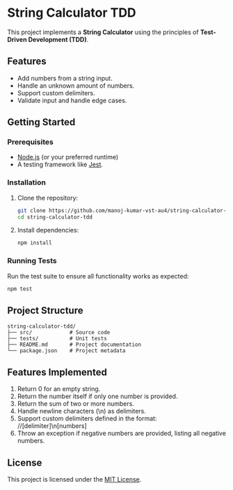 # String Calculator TDD

This project implements a **String Calculator** using the principles of **Test-Driven Development (TDD)**.

## Features

- Add numbers from a string input.
- Handle an unknown amount of numbers.
- Support custom delimiters.
- Validate input and handle edge cases.

## Getting Started

### Prerequisites

- [Node.js](https://nodejs.org/) (or your preferred runtime)
- A testing framework like [Jest](https://jestjs.io/).

### Installation

1. Clone the repository:
    ```bash
    git clone https://github.com/manoj-kumar-vst-au4/string-calculator-tdd
    cd string-calculator-tdd
    ```

2. Install dependencies:
    ```bash
    npm install
    ```

### Running Tests

Run the test suite to ensure all functionality works as expected:
```bash
npm test
```


## Project Structure

```
string-calculator-tdd/
├── src/            # Source code
├── tests/          # Unit tests
├── README.md       # Project documentation
└── package.json    # Project metadata
```

##  Features Implemented

1. Return 0 for an empty string.
2. Return the number itself if only one number is provided.
3. Return the sum of two or more numbers.
4. Handle newline characters (\n) as delimiters.
5. Support custom delimiters defined in the format:
    //[delimiter]\n[numbers]
6. Throw an exception if negative numbers are provided, listing all negative numbers.

## License

This project is licensed under the [MIT License](LICENSE).